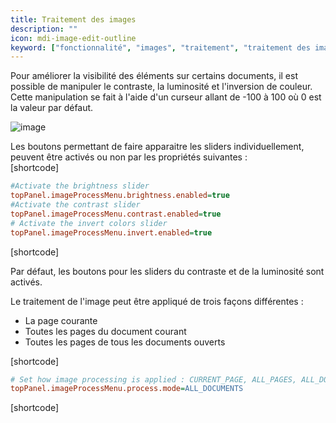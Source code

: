 ```yaml
---
title: Traitement des images
description: ""
icon: mdi-image-edit-outline
keyword: ["fonctionnalité", "images", "traitement", "traitement des images", "contraste", "luminosité", "inversion"]
---
```


Pour améliorer la visibilité des éléments sur certains documents, il est possible de manipuler le contraste, la luminosité et l'inversion de couleur. Cette manipulation se fait à l'aide d'un curseur allant de -100 à 100 où 0 est la valeur par défaut. 


![image]([shortcode])


Les boutons permettant de faire apparaitre les sliders individuellement, peuvent être activés ou non par les propriétés suivantes :  
[shortcode]

```cfg
#Activate the brightness slider
topPanel.imageProcessMenu.brightness.enabled=true
#Activate the contrast slider
topPanel.imageProcessMenu.contrast.enabled=true
# Activate the invert colors slider
topPanel.imageProcessMenu.invert.enabled=true
```

[shortcode]

Par défaut, les boutons pour les sliders du contraste et de la luminosité sont activés.


Le traitement de l'image peut être appliqué de trois façons différentes :
- La page courante
- Toutes les pages du document courant
- Toutes les pages de tous les documents ouverts


[shortcode]

```cfg
# Set how image processing is applied : CURRENT_PAGE, ALL_PAGES, ALL_DOCUMENTS
topPanel.imageProcessMenu.process.mode=ALL_DOCUMENTS
```

[shortcode]

